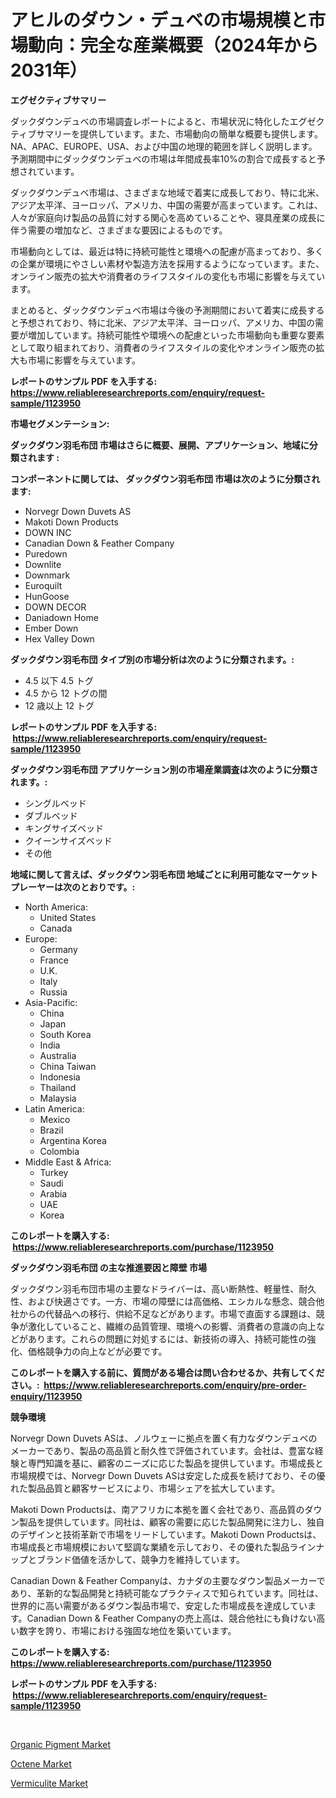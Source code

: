 <p><h1>アヒルのダウン・デュベの市場規模と市場動向：完全な産業概要（2024年から2031年）</h1></p><p><strong>エグゼクティブサマリー</strong></p>
<p><p>ダックダウンデュベの市場調査レポートによると、市場状況に特化したエグゼクティブサマリーを提供しています。また、市場動向の簡単な概要も提供します。NA、APAC、EUROPE、USA、および中国の地理的範囲を詳しく説明します。予測期間中にダックダウンデュベの市場は年間成長率10%の割合で成長すると予想されています。</p><p>ダックダウンデュベ市場は、さまざまな地域で着実に成長しており、特に北米、アジア太平洋、ヨーロッパ、アメリカ、中国の需要が高まっています。これは、人々が家庭向け製品の品質に対する関心を高めていることや、寝具産業の成長に伴う需要の増加など、さまざまな要因によるものです。</p><p>市場動向としては、最近は特に持続可能性と環境への配慮が高まっており、多くの企業が環境にやさしい素材や製造方法を採用するようになっています。また、オンライン販売の拡大や消費者のライフスタイルの変化も市場に影響を与えています。</p><p>まとめると、ダックダウンデュベ市場は今後の予測期間において着実に成長すると予想されており、特に北米、アジア太平洋、ヨーロッパ、アメリカ、中国の需要が増加しています。持続可能性や環境への配慮といった市場動向も重要な要素として取り組まれており、消費者のライフスタイルの変化やオンライン販売の拡大も市場に影響を与えています。</p></p>
<p><strong>レポートのサンプル PDF を入手する: <a href="https://www.reliableresearchreports.com/enquiry/request-sample/1123950">https://www.reliableresearchreports.com/enquiry/request-sample/1123950</a></strong></p>
<p><strong>市場セグメンテーション:</strong></p>
<p><strong> ダックダウン羽毛布団 市場はさらに概要、展開、アプリケーション、地域に分類されます :</strong></p>
<p><strong>コンポーネントに関しては、 ダックダウン羽毛布団 市場は次のように分類されます: &nbsp;</strong></p>
<p><ul><li>Norvegr Down Duvets AS</li><li>Makoti Down Products</li><li>DOWN INC</li><li>Canadian Down & Feather Company</li><li>Puredown</li><li>Downlite</li><li>Downmark</li><li>Euroquilt</li><li>HunGoose</li><li>DOWN DECOR</li><li>Daniadown Home</li><li>Ember Down</li><li>Hex Valley Down</li></ul></p>
<p><strong> ダックダウン羽毛布団 タイプ別の市場分析は次のように分類されます。:</strong></p>
<p><ul><li>4.5 以下 4.5 トグ</li><li>4.5 から 12 トグの間</li><li>12 歳以上 12 トグ</li></ul></p>
<p><strong>レポートのサンプル PDF を入手する: &nbsp;<a href="https://www.reliableresearchreports.com/enquiry/request-sample/1123950">https://www.reliableresearchreports.com/enquiry/request-sample/1123950</a></strong></p>
<p><strong> ダックダウン羽毛布団 アプリケーション別の市場産業調査は次のように分類されます。:</strong></p>
<p><ul><li>シングルベッド</li><li>ダブルベッド</li><li>キングサイズベッド</li><li>クイーンサイズベッド</li><li>その他</li></ul></p>
<p><strong>地域に関して言えば、ダックダウン羽毛布団 地域ごとに利用可能なマーケットプレーヤーは次のとおりです。:</strong></p>
<p><ul>
    <li>
        North America:
        <ul>
            <li>United States</li>
            <li>Canada</li>
        </ul>
    </li>
    <li>
        Europe:
        <ul>
            <li>Germany</li>
            <li>France</li>
            <li>U.K.</li>
            <li>Italy</li>
            <li>Russia</li>
        </ul>
    </li>
    <li>
        Asia-Pacific:
        <ul>
            <li>China</li>
            <li>Japan</li>
            <li>South Korea</li>
            <li>India</li>
            <li>Australia</li>
            <li>China Taiwan</li>
            <li>Indonesia</li>
            <li>Thailand</li>
            <li>Malaysia</li>
        </ul>
    </li>
    <li>
        Latin America:
        <ul>
            <li>Mexico</li>
            <li>Brazil</li>
            <li>Argentina Korea</li>
            <li>Colombia</li>
        </ul>
    </li>
    <li>
        Middle East & Africa:
        <ul>
            <li>Turkey</li>
            <li>Saudi</li>
            <li>Arabia</li>
            <li>UAE</li>
            <li>Korea</li>
        </ul>
    </li>
    </ul></p>
<p><strong>このレポートを購入する: &nbsp;<a href="https://www.reliableresearchreports.com/purchase/1123950">https://www.reliableresearchreports.com/purchase/1123950</a></strong></p>
<p><strong>ダックダウン羽毛布団 の主な推進要因と障壁 市場</strong></p>
<p><p>ダックダウン羽毛布団市場の主要なドライバーは、高い断熱性、軽量性、耐久性、および快適さです。一方、市場の障壁には高価格、エシカルな懸念、競合他社からの代替品への移行、供給不足などがあります。市場で直面する課題は、競争が激化していること、繊維の品質管理、環境への影響、消費者の意識の向上などがあります。これらの問題に対処するには、新技術の導入、持続可能性の強化、価格競争力の向上などが必要です。</p></p>
<p><strong>このレポートを購入する前に、質問がある場合は問い合わせるか、共有してください。:&nbsp; <a href="https://www.reliableresearchreports.com/enquiry/pre-order-enquiry/1123950">https://www.reliableresearchreports.com/enquiry/pre-order-enquiry/1123950</a></strong></p>
<p><strong>競争環境</strong></p>
<p><p>Norvegr Down Duvets ASは、ノルウェーに拠点を置く有力なダウンデュベのメーカーであり、製品の高品質と耐久性で評価されています。会社は、豊富な経験と専門知識を基に、顧客のニーズに応じた製品を提供しています。市場成長と市場規模では、Norvegr Down Duvets ASは安定した成長を続けており、その優れた製品品質と顧客サービスにより、市場シェアを拡大しています。</p><p>Makoti Down Productsは、南アフリカに本拠を置く会社であり、高品質のダウン製品を提供しています。同社は、顧客の需要に応じた製品開発に注力し、独自のデザインと技術革新で市場をリードしています。Makoti Down Productsは、市場成長と市場規模において堅調な業績を示しており、その優れた製品ラインナップとブランド価値を活かして、競争力を維持しています。</p><p>Canadian Down & Feather Companyは、カナダの主要なダウン製品メーカーであり、革新的な製品開発と持続可能なプラクティスで知られています。同社は、世界的に高い需要があるダウン製品市場で、安定した市場成長を達成しています。Canadian Down & Feather Companyの売上高は、競合他社にも負けない高い数字を誇り、市場における強固な地位を築いています。</p></p>
<p><strong>このレポートを購入する: &nbsp; <a href="https://www.reliableresearchreports.com/purchase/1123950">https://www.reliableresearchreports.com/purchase/1123950</a></strong></p>
<p><strong>レポートのサンプル PDF を入手する: &nbsp;<a href="https://www.reliableresearchreports.com/enquiry/request-sample/1123950">https://www.reliableresearchreports.com/enquiry/request-sample/1123950</a></strong><strong></strong></p>
<p>&nbsp;</p>
<p><p><a href="https://github.com/johnbach50/Market-Research-Report-List-2/blob/main/organic-pigment-market.md">Organic Pigment Market</a></p><p><a href="https://github.com/wusalecollins540tpqoz/Market-Research-Report-List-1/blob/main/octene-market.md">Octene Market</a></p><p><a href="https://github.com/pjcfca/Market-Research-Report-List-1/blob/main/vermiculite-market.md">Vermiculite Market</a></p></p>